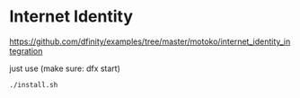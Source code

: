 # Internet Identity

https://github.com/dfinity/examples/tree/master/motoko/internet_identity_integration

just use (make sure: dfx start)

```
./install.sh
```
